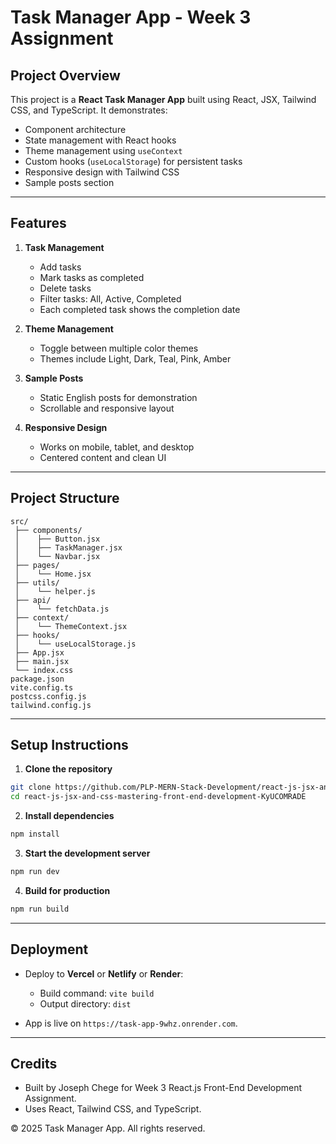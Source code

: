 # Task Manager App - Week 3 Assignment

## Project Overview

This project is a **React Task Manager App** built using React, JSX, Tailwind CSS, and TypeScript. It demonstrates:

* Component architecture
* State management with React hooks
* Theme management using `useContext`
* Custom hooks (`useLocalStorage`) for persistent tasks
* Responsive design with Tailwind CSS
* Sample posts section

---

## Features

1. **Task Management**

   * Add tasks
   * Mark tasks as completed
   * Delete tasks
   * Filter tasks: All, Active, Completed
   * Each completed task shows the completion date

2. **Theme Management**

   * Toggle between multiple color themes
   * Themes include Light, Dark, Teal, Pink, Amber

3. **Sample Posts**

   * Static English posts for demonstration
   * Scrollable and responsive layout

4. **Responsive Design**

   * Works on mobile, tablet, and desktop
   * Centered content and clean UI

---

## Project Structure

```
src/
 ├── components/
 │    ├── Button.jsx
 │    ├── TaskManager.jsx
 │    └── Navbar.jsx
 ├── pages/
 │    └── Home.jsx
 ├── utils/
 │    └── helper.js
 ├── api/
 │    └── fetchData.js
 ├── context/
 │    └── ThemeContext.jsx
 ├── hooks/
 │    └── useLocalStorage.js
 ├── App.jsx
 ├── main.jsx
 └── index.css
package.json
vite.config.ts
postcss.config.js
tailwind.config.js
```

---

## Setup Instructions

1. **Clone the repository**

```bash
git clone https://github.com/PLP-MERN-Stack-Development/react-js-jsx-and-css-mastering-front-end-development-KyUCOMRADE
cd react-js-jsx-and-css-mastering-front-end-development-KyUCOMRADE
```

2. **Install dependencies**

```bash
npm install
```

3. **Start the development server**

```bash
npm run dev
```

4. **Build for production**

```bash
npm run build
```

---

## Deployment

* Deploy to **Vercel** or **Netlify** or **Render**:

  * Build command: `vite build`
  * Output directory: `dist`

* App is live on `https://task-app-9whz.onrender.com`.

---

## Credits

* Built by Joseph Chege for Week 3 React.js Front-End Development Assignment.
* Uses React, Tailwind CSS, and TypeScript.

© 2025 Task Manager App. All rights reserved.

